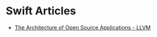 # Swift Articles
* [The Architecture of Open Source Applications - LLVM](http://aosabook.org/en/llvm.html)
